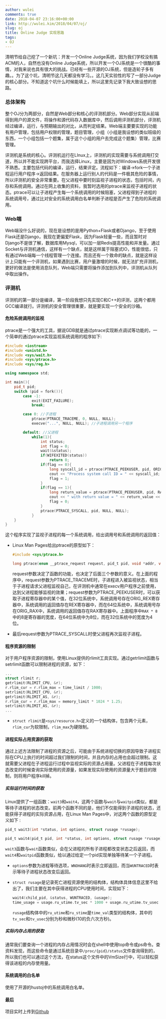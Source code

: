 ```yaml
---
author: wulei
comments: true
date: 2018-04-07 23:16:00+00:00
link: http://wulei.kim/2018/04/07/oj/
slug: oj
title: Online Judge 实现思路
tags:
- OJ
---
```


清明节给自己挖了一个新坑：开发一个Online Judge系统，因为我们学校没有搞ACM的人，自然也没有Online Judge系统，所以开发一个OJ系统是一个很酷的事情，对我来说也具有很大的挑战。已经有一些开源的OJ系统，但是造轮子多有趣。。为了这个坑，清明节这几天都没有学习。。这几天实验性的写了一部分Judge的核心部分。不知道这个坑什么时候能填上，所以这里先记录下我大致设想的思路。

### 总体架构

整个OJ分为两部分，自然是Web部分和核心的评测机部分。Web部分实现从前端得到用户的源文件，将操作和源代码存入数据库中，然后调用评测机部分，评测机经过编译，运行，与预期输出的对比，从而判定结果。Web端主要要实现的功能有用户管理，包括用户权限的管理，题目管理，小组（小组是我设想的类似班级的东西，一个小组包括一个题集，属于这个小组的用户去完成这个题集）管理，比赛管理。

评测机是系统的核心。评测机运行在LInux上，评测机的实现需要与系统调用打交道，所以并不能实现跨平台，而我选择Linux，主要是因为对Windows系统开发很不熟悉。主要包括代码的编译，运行，结果评定。流程如下：编译->fork一个子进程运行用户程序->返回结果。在服务器上运行别人的代码是一件极其危险的事情，所以评测机的安全非常重要。在父进程中要时刻监视子进程的状态，包括时间，内存和系统调用。通过在网上收集的资料，我暂时选用的ptrace来监视子进程的状态。ptrace可以让子进程产生每一个系统调用的时候阻塞，父进程得到子进程的系统调用号，通过比对安全的系统调用白名单判断子进程是否产生了危险的系统调用。

### Web端

Web端没什么好说的，现在是设想的是用Python+Flask或者Django，至于使用Flask还是Django，我现在更偏爱Flask，因为Flask轻量一些，而且暂时对Django不是很了解，数据库用Mysql，可以加一层Redis提高性能和并发量。通过Socket与评测机通信，这样有一个缺点，就是这样属于阻塞式IO，性能很低，只有通过Web端每一个线程管理一个连接。而且还有一个致命的缺点，就是这样设计上只能有一个评测机，如果遇到比赛，用户量激增的时候，就无法扩充评测机，更好的做法是使用消息队列，Web端只需要将操作添加到队列中，评测机从队列中取出操作。

### 评测机

评测机的第一部分是编译，第一阶段我想只先实现C和C++的评测，这两个都用GCC编译就行。评测机的安全管理很重要，就是要实现一个安全的沙箱。

#### 危险系统调用的监视

ptrace是一个强大的工具，据说GDB就是通过ptrace实现断点调试等功能的，一个简单的通过ptrace实现监视系统调用的程序如下:

``` c++
#include <iostream>
#include <unistd.h>
#include <sys/wait.h>
#include <sys/ptrace.h>
#include <sys/reg.h>

using namespace std;

int main(){
    pid_t pid;
    switch (pid = fork()){
        case -1:
            exit(EXIT_FAILURE);
            break;

        case 0: //子进程
            ptrace(PTRACE_TRACEME, 0, NULL, NULL);
            execve("...", NULL, NULL); //子进程调用另一个程序

        default: //父进程
            while(1){
                int status;
                int flag = 0;
                wait(&status);
                if(WIFEXITED(status))
                    return 0;
                if(flag == 0){
                    long syscall_id = ptrace(PTRACE_PEEKUSER, pid, ORIG_RAX * 8, NULL);
                    cout << "Process system call ID = " << syscall_id;
                    flag = 1;
                }
                if(flag == 1){
                    long return_value = ptrace(PTRACE_PEEKUSER, pid, RAX * 8, NULL);
                    cout << " with return value = " << return_value << endl;
                    flag = 0;
                }
                ptrace(PTRACE_SYSCALL, pid, NULL, NULL);
            }
    }
}
```

这个程序实现了监视子进程的每一个系统调用，给出调用号和系统调用的返回值：

+ Linux Man Pages给出ptrace的原型如下：

  ``` c
  #include <sys/ptrace.h>

  long ptrace(enum __ptrace_request request, pid_t pid, void *addr, void *data);

  ```

  request参数决定了函数的功能，也决定了后面三个参数的意义。在上面的程序中，request参数为PTRACE_TRACEME时，子进程进入被监视状态，相当于子进程请求父进程监视自己，在评测机中通常在execv用户程序之前使用，达到父进程能够监视的效果；request参数为PTRACE_PEEKUSER时，可以获取子进程寄存器中的某个值，在32位系统中，系统调用号存在ORIG_REX寄存器中，系统调用的返回值存在REX寄存器中，而在64位系统中，系统调用号存在ORIG_RAX中，系统调用的返回值存在RAX寄存器中。上面程序中`RAX * 8`中的8是寄存器的宽度，在64位系统中为8位，而在32位系统中的宽度为4位。

+ 最后request参数为PTRACE_SYSCALL时使父进程再次监视子进程。

#### 程序资源的限制

对于用户程序资源的限制，使用Linux提供的rlimit工具实现。通过getrlimit函数与setrlimit函数可以限制进程的资源，如下：

``` c
...
struct rlimit r;
getrlimit(RLIMIT_CPU, &r);
r.rlim_cur = r.rlim_max = time_limit / 1000;
setrlimit(RLIMIT_CPU, &r);
getrlimit(RLIMIT_AS, &r);
r.rlim_cur = r.rlim_max = memory_limit * 1024 * 1.25;
setrlimit(RLIMIT_AS, &r);
...
```

+ `struct rlimit`是`<sys/resource.h>`定义的一个结构体，包含两个元素，`rlim_cur`为软限制，`rlim_max`为硬限制。

#### 进程实际占用资源的获取

通过上述方法限制了进程的资源之后，可能由于系统进程切换的原因导致子进程实际在CPU上执行的时间超过我们限制的时间，并且内存的占用也会超过限制。这就需要父进程在子进程运行过程中监视实际的资源占用量。父进程在子进程每次状态改变的时候查询实际使用的资源量，如果发现实际使用的资源量大于题目的限制，则将用户程序kill掉。

##### 实际运行时间的获取

Linux提供了一组函数：`wait3`和`wait4`，这两个函数与`wait`与`waitpid`类似，都是等待子进程的状态改变。前两个函数不同的是，他们不仅能得到子进程的状态，还能获得子进程的实际资源占用，在Linux Man Pages中，对这两个函数的原型定义如下 :

``` c
pid_t wait3(int *status, int options, struct rusage *rusage);

pid_t wait4(pid_t pid, int *status, int options, struct rusage *rusage);
```

`wait3`函数与`wait`函数类似，会在父进程的所有子进程都改变状态之后返回，而`wait4`和`waitpid`函数类似，给以通过给定一个pid实现单独等待某一个子进程。

+ `options`参数为进程等待选项，`WNOHANG`时表示立即返回，而当`WUNTRACED`时表示等待子进程状态改变后返回。

+ `struct rusage`是记录死亡进程资源使用的结构体，结构体具体信息这里不给出了，我们主要在其中获得进程的CPU使用时间，实现如下：

  ``` c
  wait4(child_pid, &status, WUNTRACED, &usage);
  time_usage = usage.ru_utime.tv_sec * 1000 + usage.ru_utime.tv_usec / 1000 + usage.ru_stime.tv_sec * 1000 +usage.ru_stime.tv_usec / 1000;
  ```

  `rusage`结构体中的`ru_utime`和`ru_stime`是`time_val`类型的结构体，其中的`tv_sec`和`tv_usec`分别为秒和微秒(10的负六次方秒)。

##### 实际内存占用的获取

通常我们要查询一个进程的内存占用情况时会在shell中使用top命令或ps命令。查资料发现，而这些命令是通过系统目录中`/proc/{pid}/status`文件查询得到的，所以我们也可以通过这个方法，在status这个文件中的VmSize行中，可以轻松获得该进程的内存使用量。

#### 系统调用的白名单

使用了开源的hustoj中的系统调用白名单。

#### 最后

项目实时上传到[Github](https://github.com/wuleiaty/online-judge) 
